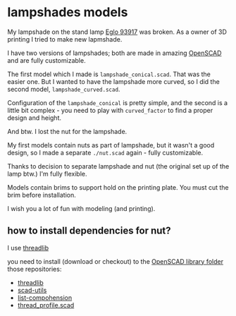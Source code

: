 # lampshades models

My lampshade on the stand lamp [Eglo 93917](https://www.eglo.cz/katalog/interierova-svitidla/stojaci/93917-up-2) was broken. As a owner of 3D printing I tried to make new lapmshade.

I have two versions of lampshades; both are made in amazing [OpenSCAD](https://openscad.org) and are fully customizable.

The first model which I made is `lampshade_conical.scad`. That was the easier one. But I wanted to have the lampshade more curved, so I did the second model, `lampshade_curved.scad`.

Configuration of the `lampshade_conical` is pretty simple, and the second is a little bit complex - you need to play with `curved_factor` to find a proper design and height.

And btw. I lost the nut for the lampshade.

My first models contain nuts as part of lampshade, but it wasn't a good design, so I made a separate `./nut.scad` again - fully customizable.

Thanks to decision to separate lampshade and nut (the original set up of the lamp btw.) I'm fully flexible.

Models contain brims to support hold on the printing plate. You must cut the brim before installation.

I wish you a lot of fun with modeling (and printing).

## how to install dependencies for nut?
I use [threadlib](https://github.com/adrianschlatter/threadlib)

you need to install (download or checkout) to the [OpenSCAD library folder](https://en.wikibooks.org/wiki/OpenSCAD_User_Manual/Libraries)
those repositories:
* [threadlib](https://github.com/adrianschlatter/threadlib)
* [scad-utils](https://github.com/openscad/scad-utils)
* [list-compohension](https://github.com/openscad/list-comprehension-demos)
* [thread_profile.scad](https://github.com/MisterHW/IoP-satellite/blob/master/OpenSCAD%20bottle%20threads/thread_profile.scad)
